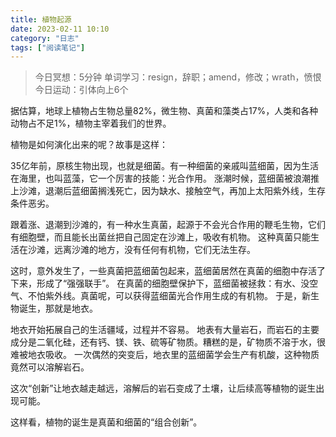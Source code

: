 ```yaml
---
title: 植物起源
date: 2023-02-11 10:10 
category: "日志"
tags: ["阅读笔记"]
---
```


> 今日冥想：5分钟
> 单词学习：resign，辞职；amend，修改；wrath，愤恨
> 今日运动：引体向上6个

据估算，地球上植物占生物总量82%，微生物、真菌和藻类占17%，人类和各种动物占不足1%，植物主宰着我们的世界。

植物是如何演化出来的呢？故事是这样：

35亿年前，原核生物出现，也就是细菌。有一种细菌的亲戚叫蓝细菌，因为生活在海里，也叫蓝藻，它一个厉害的技能：光合作用。
涨潮时候，蓝细菌被浪潮推上沙滩，退潮后蓝细菌搁浅死亡，因为缺水、接触空气，再加上太阳紫外线，生存条件恶劣。

跟着涨、退潮到沙滩的，有一种水生真菌，起源于不会光合作用的鞭毛生物，它们有细胞壁，而且能长出菌丝把自己固定在沙滩上，吸收有机物。
这种真菌只能生活在沙滩，远离沙滩的地方，没有任何有机物，它们无法生存。

这时，意外发生了，一些真菌把蓝细菌包起来，蓝细菌居然在真菌的细胞中存活了下来，形成了“强强联手”。
在真菌的细胞壁保护下，蓝细菌被拯救：有水、没空气、不怕紫外线。真菌呢，可以获得蓝细菌光合作用生成的有机物。
于是，新生物诞生，那就是地衣。

地衣开始拓展自己的生活疆域，过程并不容易。
地表有大量岩石，而岩石的主要成分是二氧化硅，还有钙、镁、铁、硫等矿物质。糟糕的是，矿物质不溶于水，很难被地衣吸收。
一次偶然的突变后，地衣里的蓝细菌学会生产有机酸，这种物质竟然可以溶解岩石。

这次“创新”让地衣越走越远，溶解后的岩石变成了土壤，让后续高等植物的诞生出现可能。

这样看，植物的诞生是真菌和细菌的“组合创新”。